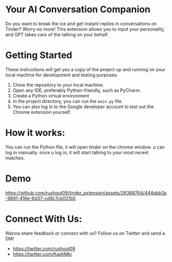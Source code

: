 

# Your AI Conversation Companion

Do you want to break the ice and get instant replies in conversations on Tinder? Worry no more! This extension allows you to input your personality, and GPT takes care of the talking on your behalf.

# Getting Started
These instructions will get you a copy of the project up and running on your local machine for development and testing purposes:

1. Clone the repository to your local machine.
2. Open any IDE, preferably Python-friendly, such as PyCharm.
3. Create a Python virtual environment
4. In the project directory, you can run the `main.py` file.
5. You can also log in to the Google developer account to test out the Chrome extension yourself.


# How it works:

You can run the Python file, it will open tinder on the chrome window. u can log in manually. once u log in, it will start talking to your most recent matches.

# Demo

https://github.com/rushout09/tinder_extension/assets/26388764/444abb3a-9891-416e-9d37-cd9c7cb021b5

# Connect With Us:
Wanna share feedback or connect with us? Follow us on Twitter and send a DM!
- https://twitter.com/rushout09
- https://twitter.com/KashMkj
